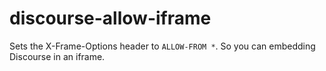 # discourse-allow-iframe

Sets the X-Frame-Options header to `ALLOW-FROM *`. So you can embedding Discourse in an iframe.

